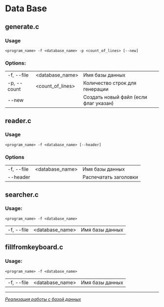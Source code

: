 # Data Base

## generate.c
### Usage
```
<program_name> -f <database_name> -p <count_of_lines> [--new]
```

### Options:
||||
|-|-|-|
-f, --file|<database_name>|Имя базы данных
-p, --count|<count_of_lines>|Количество строк для генерации
--new||Создать новый файл (если флаг указан)

## reader.c 
### Usage
```
<program_name> -f <database_name> [--header]
```

### Options
||||
|-|-|-|
-f, --file|<database_name>|Имя базы данных
--header||Распечатать заголовки

## searcher.c
### Usage:
```
<program_name> -f <database_name>
```

||||
|-|-|-|
-f, --file|<database_name>|Имя базы данных

## fillfromkeyboard.c
### Usage:
```
<program_name> -f <database_name>
```

||||
|-|-|-|
-f, --file|<database_name>|Имя базы данных

---

*[Реализация работы с базой данных](sqbyte/readme.md)*

